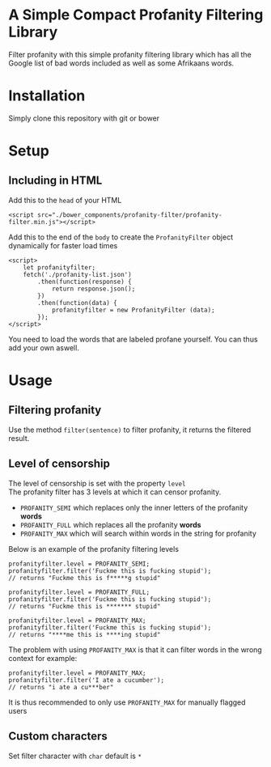 # A Simple Compact Profanity Filtering Library
Filter profanity with this simple profanity filtering library which has all the Google list of bad words included as well as some Afrikaans words.

# Installation
Simply clone this repository with git or bower

# Setup 

## Including in HTML

Add this to the ```head``` of your HTML

```
<script src="./bower_components/profanity-filter/profanity-filter.min.js"></script>
```

Add this to the end of the ```body``` to create the ```ProfanityFilter``` object dynamically for faster load times

```
<script>
    let profanityfilter;
    fetch('./profanity-list.json')
        .then(function(response) {
            return response.json();
        })
        .then(function(data) {
            profanityfilter = new ProfanityFilter (data);
        });
</script>
```

You need to load the words that are labeled profane yourself. You can thus add your own aswell.

# Usage 

## Filtering profanity
Use the method ```filter(sentence)``` to filter profanity, it returns the filtered result.

## Level of censorship

The level of censorship is set with the property ```level```<br />
The profanity filter has 3 levels at which it can censor profanity.
- ```PROFANITY_SEMI``` which replaces only the inner letters of the profanity __words__
- ```PROFANITY_FULL``` which replaces all the profanity __words__
- ```PROFANITY_MAX``` which will search within words in the string for profanity

Below is an example of the profanity filtering levels

```
profanityfilter.level = PROFANITY_SEMI;
profanityfilter.filter('Fuckme this is fucking stupid');
// returns "Fuckme this is f*****g stupid"

profanityfilter.level = PROFANITY_FULL;
profanityfilter.filter('Fuckme this is fucking stupid');
// returns "Fuckme this is ******* stupid"

profanityfilter.level = PROFANITY_MAX;
profanityfilter.filter('Fuckme this is fucking stupid');
// returns "****me this is ****ing stupid"
```

The problem with using ```PROFANITY_MAX``` is that it can filter words in the wrong context for example:

```
profanityfilter.level = PROFANITY_MAX;
profanityfilter.filter('I ate a cucumber');
// returns "i ate a cu***ber"
```

It is thus recommended to only use ```PROFANITY_MAX``` for manually flagged users

## Custom characters
Set filter character with ```char``` default is ```*```